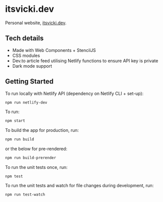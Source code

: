 # itsvicki.dev

Personal website, [itsvicki.dev](https://itsvicki.dev).

## Tech details

- Made with Web Components + StencilJS
- CSS modules
- Dev.to article feed utilising Netlify functions to ensure API key is private
- Dark mode support

## Getting Started

To run locally with Netlify API (dependency on Netlify CLI + set-up):

```bash
npm run netlify-dev
```

To run:

```bash
npm start
```

To build the app for production, run:

```bash
npm run build
```

or the below for pre-rendered:

```bash
npm run build-prerender
```

To run the unit tests once, run:

```
npm test
```

To run the unit tests and watch for file changes during development, run:

```
npm run test-watch
```
